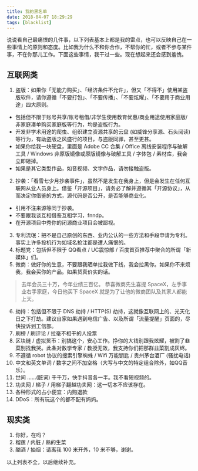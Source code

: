 ```yaml
---
title: 我的黑名单
date: 2018-04-07 18:29:29
tags: [blacklist]
---
```


说说看自己最痛恨的几件事，以下列表基本上都是我的雷点，也可以反映自己在一些事情上的原则和态度。比如我为什么不和你合作，不帮你的忙，或者不参与某件事，不在你那儿工作。下面这些事情，我干过一些。现在想起来还会感到羞愧。


## 互联网类

1. 盗版：如果你「无能力购买」、「经济条件不允许」，但又「不得不」使用某盗版软件，请你遵循「不要打包」、「不要传播」、「不要炫耀」、「不要用于商业用途」四大原则。

- 包括但不限于账号共享/账号租借/非学生使用教育优惠/商业用途使用家庭版/非家庭凑单购买家庭版等行为，均是盗版行为。
- 开发非学术用途的爬虫、组织建立资源共享的云盘 (如威锋分享源、石头阅读) 等行为，有助盗版之风盛行的项目，与盗版同罪，甚至更甚。
- 如果你给我一块硬盘，里面是 Adobe CC 合集 / Office 离线安装程序与破解工具 / Windows 非原版镜像或原版镜像与破解工具 / 字体包 / 素材库，我会立即砸掉。
- 如果是其它类型作品，如音视频、文字作品，请勿接触盗版。


2. 抄袭：「看雪七少月抄袭事件」，虽然不是发生在我身上，但是会发生在任何互联网从业人员身上。借鉴「开源项目」，请务必了解并遵循其「开源协议」，从而决定你借鉴的方式，源代码是否公开，是否能够商业化。

- 引用不注来源等同于抄袭。
- 不要跟我谈互相借鉴互相学习，fnndp。
- 在开源项目中秀你的闭源商业项目会被鄙视。


3. 专利流氓：把不是自己原创的东西、业内公认的一些方法和手段申请为专利。事实上许多投机行为如域名抢注都是遭人痛恨的。
4. 标题党：包括但不限于 QQ看点 / UC震惊部 / 百度首页推荐中聚合的所谓「新媒体」们。
5. 微商：做好你的生意，不要跟我晒单拉我做下线，我会拉黑你。如果你不来烦我，我会买你的产品。如果货真价实的话。

> 去年会员三十万，今年业绩三百亿。
> 恭喜微商先生喜提 SpaceX，左手事业右手家庭，今日他买下 SpaceX 就是为了让他的微商团队及其家人都能上天。


6. 劫持：包括但不限于 DNS 劫持 / HTTP(S) 劫持，这就像互联网上的、光天化日之下打劫。建议自家如果遇到电信广告、以及所谓「流量提醒」页面的，尽快投诉到工信部。
7. 刷榜 / 刷评论 / 拉毫不相干的人投票
8. 区块链 / 虚拟货币：别搞这个，安心工作。挣你的大钱别跟我炫耀，被割了韭菜别找我哭。此条对数学专家 / 教授无效，我支持你们把那群韭菜割成灰烬。
9. 不遵循 robot 协议的搜索引擎蜘蛛 / Wifi 万能钥匙 / 贵州茅台酒厂 (骚扰电话)
10. 中文和英文单词 / 数字之间不加空格（大写与中文的特定组合除外，如QQ音乐）。
11. 世间 ……(脏词) 千千万，快手抖音各一半。我不看短视频的。
12. 功夫网 / 梯子 / 用梯子翻越功夫网：这一切本不应该存在。
13. 各种形式的占小便宜：内购退款
14. DDoS：所有玩这个的都不配有妈妈。


## 现实类

1. 你好，在吗？
2. 榴莲 / 内脏 / 熟的生菜
3. 酗酒 / 抽烟：请离我 100 米开外，10 米不够，谢谢。


以上列表不全，以后继续补充。

